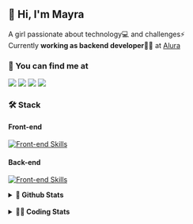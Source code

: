 ## 👋 Hi, I'm Mayra

A girl passionate about technology💻 and challenges⚡  
Currently **working as backend developer**👩‍💻 at [Alura](https://www.alura.com.br)   

### 💬 You can find me at

<a href="https://mayra.dev" target="_blank" rel="noopener"><img src="https://img.shields.io/badge/-mayra.dev-005FED?style=flat&logo=Google-chrome&logoColor=white"/></a>
<a href="https://linkedin.com/in/mayraamaral" target="_blank" rel="noopener"><img src="https://img.shields.io/badge/-/mayraamaral-0077B5?style=flat&logo=Linkedin&logoColor=white"/></a>
<a href="mailto:mayra@mayra.dev" target="_blank" rel="noopener"><img src="https://img.shields.io/badge/-mayra@mayra.dev-D14836?style=flat&logo=Gmail&logoColor=white"/></a>
<a href="" target="_blank" rel="noopener"><img src="https://img.shields.io/badge/-mayraamaral-7289DA?style=flat&logo=Discord&logoColor=white"/></a>

### 🛠️ Stack
#### Front-end

[![Front-end Skills](https://skillicons.dev/icons?i=react,next,angular,redux,styledcomponents,html,css,sass,js,ts,figma)](https://skillicons.dev)
#### Back-end

[![Front-end Skills](https://skillicons.dev/icons?i=java,spring,hibernate,aws,idea,postgres,mysql,git,linux,bash,nodejs,docker,kubernetes,jenkins)](https://skillicons.dev)


<details>
    <summary><strong>📌 Github Stats</strong></summary>
    <br />
    <div align="center">
        <table>
      <td><img height="160em" src="https://github-readme-stats.vercel.app/api?username=mayraamaral&show_icons=true&theme=algolia&hide_border=true&hide=stars&count_private=true" alt="Readme stats"></td>
      <td><img height="160em" src="https://github-readme-stats.vercel.app/api/top-langs/?username=mayraamaral&&layout=compact&&theme=algolia&hide_border=true&langs_count=6" alt="Language stats"></td>
       </table>
  </div> 
    

  <p align="center">
    <img src="https://github-readme-streak-stats.herokuapp.com?user=mayraamaral&theme=dark&hide_border=true&date_format=j%20M%5B%20Y%5D&locale=pt-br&background=050F2C&ring=0195DD&fire=23AA7D&currStreakLabel=23AA7D" alt="Streak stats">
  </p> 
</details>

<br />

<details>
  <summary><strong>👩‍💻 Coding Stats</strong></summary>
  <br />
  
  <!--START_SECTION:waka-->
![Code Time](http://img.shields.io/badge/Code%20Time-384%20hrs%2017%20mins-blue)

**🐱 My GitHub Data** 

> 📦 582.6 kB Used in GitHub's Storage 
 > 
> 🏆 360 Contributions in the Year 2024
 > 
> 🚫 Not Opted to Hire
 > 
> 📜 52 Public Repositories 
 > 
> 🔑 30 Private Repositories 
 > 
**I'm an Early 🐤** 

```text
🌞 Morning                438 commits         ███░░░░░░░░░░░░░░░░░░░░░░   10.72 % 
🌆 Daytime                2138 commits        █████████████░░░░░░░░░░░░   52.33 % 
🌃 Evening                1310 commits        ████████░░░░░░░░░░░░░░░░░   32.06 % 
🌙 Night                  200 commits         █░░░░░░░░░░░░░░░░░░░░░░░░   04.89 % 
```
📅 **I'm Most Productive on Thursday** 

```text
Monday                   713 commits         ████░░░░░░░░░░░░░░░░░░░░░   17.45 % 
Tuesday                  696 commits         ████░░░░░░░░░░░░░░░░░░░░░   17.03 % 
Wednesday                704 commits         ████░░░░░░░░░░░░░░░░░░░░░   17.23 % 
Thursday                 741 commits         █████░░░░░░░░░░░░░░░░░░░░   18.14 % 
Friday                   594 commits         ████░░░░░░░░░░░░░░░░░░░░░   14.54 % 
Saturday                 263 commits         ██░░░░░░░░░░░░░░░░░░░░░░░   06.44 % 
Sunday                   375 commits         ██░░░░░░░░░░░░░░░░░░░░░░░   09.18 % 
```


📊 **This Week I Spent My Time On** 

```text
🕑︎ Time Zone: America/Sao_Paulo

💬 Programming Languages: 
Java                     2 hrs 36 mins       ██████░░░░░░░░░░░░░░░░░░░   25.08 % 
CSS                      2 hrs 4 mins        █████░░░░░░░░░░░░░░░░░░░░   19.97 % 
YAML                     1 hr 34 mins        ████░░░░░░░░░░░░░░░░░░░░░   15.04 % 
Java Properties          1 hr 26 mins        ███░░░░░░░░░░░░░░░░░░░░░░   13.91 % 
Properties               46 mins             ██░░░░░░░░░░░░░░░░░░░░░░░   07.43 % 

🔥 Editors: 
Intellijidea             9 hrs 3 mins        ██████████████████████░░░   86.93 % 
VS Code                  1 hr 21 mins        ███░░░░░░░░░░░░░░░░░░░░░░   13.07 % 

💻 Operating System: 
Linux                    10 hrs 25 mins      █████████████████████████   100.00 % 
```

**I Mostly Code in Java** 

```text
Java                     122 repos           ███████░░░░░░░░░░░░░░░░░░   26.75 % 
HTML                     114 repos           ██████░░░░░░░░░░░░░░░░░░░   25.00 % 
JavaScript               101 repos           ██████░░░░░░░░░░░░░░░░░░░   22.15 % 
TypeScript               96 repos            █████░░░░░░░░░░░░░░░░░░░░   21.05 % 
C#                       1 repo              ░░░░░░░░░░░░░░░░░░░░░░░░░   00.22 % 
```




 Last Updated on 26/05/2024 19:02:54 UTC
<!--END_SECTION:waka-->

</details>
